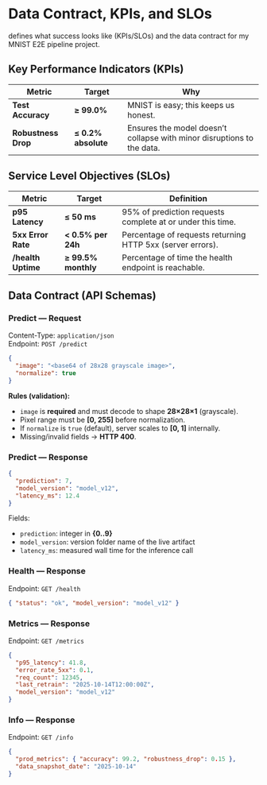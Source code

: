 # Data Contract, KPIs, and SLOs

defines what success looks like (KPIs/SLOs) and the data contract for my MNIST E2E pipeline project.

## Key Performance Indicators (KPIs)

| Metric | Target | Why |
|---|---|---|
| **Test Accuracy** | **≥ 99.0%** | MNIST is easy; this keeps us honest. |
| **Robustness Drop** | **≤ 0.2% absolute** | Ensures the model doesn’t collapse with minor disruptions to the data. |

## Service Level Objectives (SLOs)

| Metric | Target | Definition |
|---|---|---|
| **p95 Latency** | **≤ 50 ms** | 95% of prediction requests complete at or under this time. |
| **5xx Error Rate** | **< 0.5% per 24h** | Percentage of requests returning HTTP 5xx (server errors). |
| **/health Uptime** | **≥ 99.5% monthly** | Percentage of time the health endpoint is reachable. |

## Data Contract (API Schemas)

### Predict — Request
Content-Type: `application/json`  
Endpoint: `POST /predict`

```json
{
  "image": "<base64 of 28x28 grayscale image>",
  "normalize": true
}
```

**Rules (validation):**
- `image` is **required** and must decode to shape **28×28×1** (grayscale).
- Pixel range must be **[0, 255]** before normalization.
- If `normalize` is `true` (default), server scales to **[0, 1]** internally.
- Missing/invalid fields → **HTTP 400**.

### Predict — Response
```json
{
  "prediction": 7,
  "model_version": "model_v12",
  "latency_ms": 12.4
}
```

Fields:
- `prediction`: integer in **{0..9}**
- `model_version`: version folder name of the live artifact
- `latency_ms`: measured wall time for the inference call

### Health — Response
Endpoint: `GET /health`
```json
{ "status": "ok", "model_version": "model_v12" }
```

### Metrics — Response
Endpoint: `GET /metrics`
```json
{
  "p95_latency": 41.8,
  "error_rate_5xx": 0.1,
  "req_count": 12345,
  "last_retrain": "2025-10-14T12:00:00Z",
  "model_version": "model_v12"
}
```

### Info — Response
Endpoint: `GET /info`
```json
{
  "prod_metrics": { "accuracy": 99.2, "robustness_drop": 0.15 },
  "data_snapshot_date": "2025-10-14"
}
```